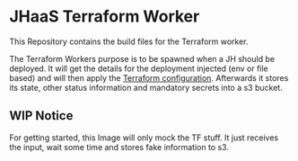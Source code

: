 # JHaaS Terraform Worker

This Repository contains the build files for the Terraform worker.

The Terraform Workers purpose is to be spawned when a JH should be deployed. It will get the details for the deployment injected (env or file based) and will then apply the [Terraform configuration](https://git.computational.bio.uni-giessen.de/it/jhaas). Afterwards it stores its state, other status information and mandatory secrets into a s3 bucket.

## WIP Notice

For getting started, this Image will only mock the TF stuff. It just receives the input, wait some time and stores fake information to s3.
